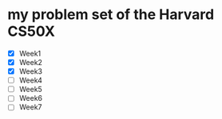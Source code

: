 # my problem set of the Harvard CS50X

- [x] Week1
- [x] Week2
- [x] Week3
- [ ] Week4
- [ ] Week5
- [ ] Week6
- [ ] Week7
